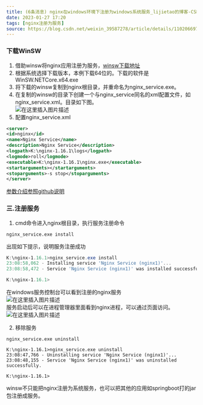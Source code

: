 ```yaml
---
title: (6条消息) nginx在windows环境下注册为windows系统服务_lijietao的博客-CSDN博客_nginx注册为服务  
date: 2023-01-27 17:20  
tags: [nginx注册为服务]  
source: https://blog.csdn.net/weixin_39587278/article/details/110206697
---
```


### 下载WinSW

1.  借助winsw将nginx应用注册为服务，[winsw下载地址]
2.  根据系统选择下载版本，本例下载64位的。下载的软件是WinSW.NETCore.x64.exe
3.  将下载的winsw复制到nginx根目录，并重命名为nginx\_service.exe。
4.  在复制的winsw的目录下创建一个与nginx\_service同名的xml配置文件，如nginx\_service.xml。目录如下图。  
    ![在这里插入图片描述][fig3]
5.  配置nginx_service.xml

```xml
<server>
<id>nginx</id>
<name>Nginx Service</name>
<description>Nginx Service</description>
<logpath>K:\nginx-1.16.1\logs</logpath>
<logmode>roll</logmode>
<executable>K:\nginx-1.16.1\nginx.exe</executable>
<startarguments></startarguments>
<stoparguments>-s stop</stoparguments>
</server>
```

[参数介绍参照github说明]

### 三.注册服务

1.  cmd命令进入nginx根目录，执行服务注册命令

```
nginx_service.exe install
```

出现如下提示，说明服务注册成功

```powershell
K:\nginx-1.16.1>nginx_service.exe install
23:08:58,062 - Installing service 'Nginx Service (nginx1)'...
23:08:58,472 - Service 'Nginx Service (nginx1)' was installed successfully.

K:\nginx-1.16.1>
```

在windows服务控制台可以看到注册的nginx服务  
![在这里插入图片描述][fig4]  
服务启动后可以在进程管理器里面看到nginx进程，可以通过页面访问。  
![在这里插入图片描述][fig5]

2.  移除服务

```
nginx_service.exe uninstall
```

```
K:\nginx-1.16.1>nginx_service.exe uninstall
23:08:47,766 - Uninstalling service 'Nginx Service (nginx1)'...
23:08:48,155 - Service 'Nginx Service (nginx1)' was uninstalled successfully.

K:\nginx-1.16.1>
```

winsw不只能把nginx注册为系统服务，也可以把其他的应用如springboot打的jar包注册成服务。

[fig2]: https://img-blog.csdnimg.cn/20201126221436226.png?x-oss-process=image/watermark,type_ZmFuZ3poZW5naGVpdGk,shadow_10,text_aHR0cHM6Ly9ibG9nLmNzZG4ubmV0L3dlaXhpbl8zOTU4NzI3OA==,size_16,color_FFFFFF,t_70#pic_center
[fig3]: https://img-blog.csdnimg.cn/20201126222304735.png?x-oss-process=image/watermark,type_ZmFuZ3poZW5naGVpdGk,shadow_10,text_aHR0cHM6Ly9ibG9nLmNzZG4ubmV0L3dlaXhpbl8zOTU4NzI3OA==,size_16,color_FFFFFF,t_70#pic_center
[fig4]: https://img-blog.csdnimg.cn/20201126231608674.png#pic_center
[fig5]: https://img-blog.csdnimg.cn/2020112623174398.png#pic_center

[Nginx]: https://so.csdn.net/so/search?q=Nginx&spm=1001.2101.3001.7020
[下载连接]: http://nginx.org/en/download.html
[winsw下载地址]: https://github.com/winsw/winsw/releases
[参数介绍参照github说明]: https://github.com/winsw/winsw/blob/v3/docs/xml-config-file.md
